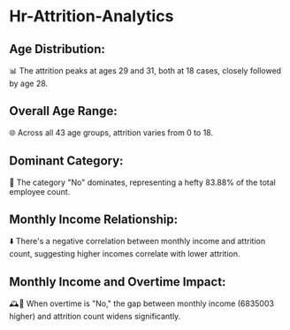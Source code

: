 # Hr-Attrition-Analytics

## Age Distribution:

📊 The attrition peaks at ages 29 and 31, both at 18 cases, closely followed by age 28.

## Overall Age Range:

🌐 Across all 43 age groups, attrition varies from 0 to 18.

## Dominant Category:

👥 The category "No" dominates, representing a hefty 83.88% of the total employee count.

## Monthly Income Relationship:

⬇️ There's a negative correlation between monthly income and attrition count, suggesting higher incomes correlate with lower attrition.

## Monthly Income and Overtime Impact:

🕰️💼 When overtime is "No," the gap between monthly income (6835003 higher) and attrition count widens significantly.
